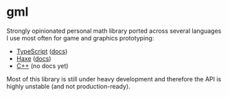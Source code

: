 # gml

Strongly opinionated personal math library ported across several languages I use most often for game and graphics prototyping:

- [TypeScript](https://github.com/davidyu/gml-ts) ([docs](http://lewenyu.com/gml/doc/ts/))
- [Haxe](https://github.com/davidyu/gml-hx) ([docs](http://lewenyu.com/gml/doc/hx/))
- [C++](https://github.com/davidyu/gml-cpp) (no docs yet)

Most of this library is still under heavy development and therefore the API is highly unstable (and not production-ready).
